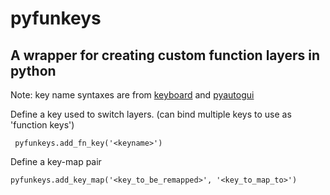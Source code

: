 # pyfunkeys
## A wrapper for creating custom function layers in python

Note: key name syntaxes are from [keyboard](https://github.com/boppreh/keyboard) and [pyautogui](https://github.com/asweigart/pyautogui)

Define a key used to switch layers. (can bind multiple keys to use as 'function keys')

` pyfunkeys.add_fn_key('<keyname>')`

Define a key-map pair

`pyfunkeys.add_key_map('<key_to_be_remapped>', '<key_to_map_to>')`

